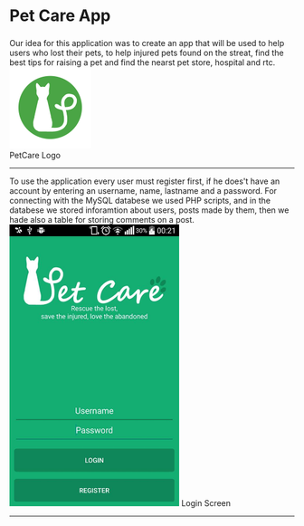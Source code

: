 <div class="container">
 <h1>Pet Care App</h1>
 
 <div class="row">
 <div class="col-lg-8">
 <h3></h3>
Our idea for this application was to create an app that will be used to help users who lost their pets, to help injured pets found on the streat, find the best tips for raising a pet and find the nearst pet store, hospital and rtc. 
 </div>
  <div class="col-lg-4">
  <img alt="Logo" src="https://raw.githubusercontent.com/KristijanLaskovski/FINAL_PET_CARE/master/PatCareTeam2/res/drawable-xxhdpi/ic_launcher.png">
  <br/>
  PetCare Logo
  <hr>
  </div>
 </div>
 
 <div class="row">
To use the application every user must register first, if he does't have an account by entering an username, name, lastname and a password. For connecting with the MySQL databese we used PHP scripts, and in the databese we stored inforamtion about users, posts made by them, then we hade also a table for storing comments on a post.
<br/>
<img alt="Logo" heignt="600" width="300" src="https://raw.githubusercontent.com/KristijanLaskovski/FINAL_PET_CARE/master/App%20images/login.jpg">
  Login Screen
  <hr>
 
 </div>

</div>
